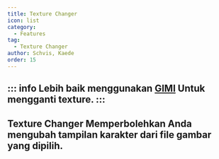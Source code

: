```yaml
---
title: Texture Changer
icon: list
category:
  - Features
tag:
  - Texture Changer
author: Schvis, Kaede
order: 15
---
```

::: info Lebih baik menggunakan [GIMI](../../guide/3DM-tutorial.md) Untuk mengganti texture. 
:::
---
## Texture Changer Memperbolehkan Anda mengubah tampilan karakter dari file gambar yang dipilih.